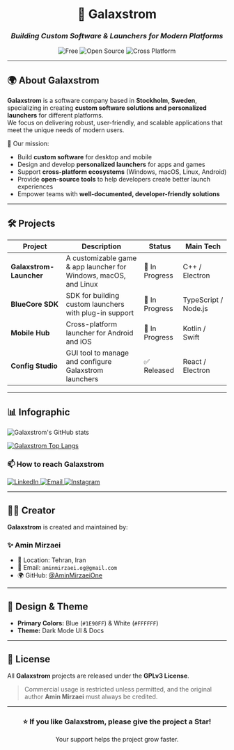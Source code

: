 <!-- Galaxstrom README - Dark Theme with Blue & White Palette -->

<div align="center">

# 🔵 **Galaxstrom**
### _Building Custom Software & Launchers for Modern Platforms_

![Free](https://img.shields.io/badge/Free-Yes-1E90FF?style=for-the-badge&logoColor=white)
![Open Source](https://img.shields.io/badge/Open%20Source-Yes-1E90FF?style=for-the-badge&logoColor=white)
![Cross Platform](https://img.shields.io/badge/Cross%20Platform-Yes-1E90FF?style=for-the-badge&logoColor=white)

</div>

---

## 🌍 About Galaxstrom
**Galaxstrom** is a software company based in **Stockholm, Sweden**, specializing in creating **custom software solutions and personalized launchers** for different platforms.  
We focus on delivering robust, user-friendly, and scalable applications that meet the unique needs of modern users.

🚀 Our mission:
- Build **custom software** for desktop and mobile  
- Design and develop **personalized launchers** for apps and games  
- Support **cross-platform ecosystems** (Windows, macOS, Linux, Android)  
- Provide **open-source tools** to help developers create better launch experiences  
- Empower teams with **well-documented, developer-friendly solutions**

---

## 🛠️ Projects
| Project               | Description                                                         | Status        | Main Tech |
|-----------------------|---------------------------------------------------------------------|---------------|-----------|
| **Galaxstrom-Launcher** | A customizable game & app launcher for Windows, macOS, and Linux     | 🚧 In Progress | C++ / Electron |
| **BlueCore SDK**       | SDK for building custom launchers with plug-in support               | 🚧 In Progress | TypeScript / Node.js |
| **Mobile Hub**         | Cross-platform launcher for Android and iOS                          | 🚧 In Progress | Kotlin / Swift |
| **Config Studio**      | GUI tool to manage and configure Galaxstrom launchers               | ✅ Released    | React / Electron |

---

## 📊 Infographic

![Galaxstrom's GitHub stats](https://github-readme-stats.vercel.app/api?username=galaxstrom&show_icons=true&bg_color=000000&title_color=1E90FF&text_color=FFFFFF&icon_color=1E90FF)

[![Galaxstrom Top Langs](https://github-readme-stats.vercel.app/api/top-langs?username=galaxstrom&hide=html,scss,stylus,blade,jupyter%20notebook,python,css,shell,batchfile,dockerfile,typescript&show_icons=true&bg_color=000000&title_color=1E90FF&text_color=FFFFFF&icon_color=1E90FF)](https://github.com/galaxstrom)

### 📫 How to reach Galaxstrom

<div display="flex">
  <a href="https://www.linkedin.com/company/galaxstrom/">
    <img src="https://img.shields.io/badge/linkedin-%231E90FF.svg?style=for-the-badge&logo=linkedin&logoColor=white" alt="LinkedIn"/>
  </a>
  <a href="mailto:hello@galaxstrom.com">
    <img src="https://img.shields.io/badge/Email-%231E90FF?style=for-the-badge&logo=gmail&logoColor=white" alt="Email"/>
  </a>
  <a href="https://instagram.com/galaxstrom">
    <img src="https://img.shields.io/badge/Instagram-%231E90FF?style=for-the-badge&logo=instagram&logoColor=white" alt="Instagram"/>
  </a>
</div>

---

## 👨‍💻 Creator
**Galaxstrom** is created and maintained by:

### ✨ Amin Mirzaei  
- 📍 Location: Tehran, Iran  
- 📧 Email: `aminmirzaei.og@gmail.com`  
- 🌍 GitHub: [@AminMirzaeiOne](https://github.com/AminMirzaeiOne)

---

## 🎨 Design & Theme
- **Primary Colors:** Blue (`#1E90FF`) & White (`#FFFFFF`)  
- **Theme:** Dark Mode UI & Docs  

---

## 📜 License
All **Galaxstrom** projects are released under the **GPLv3 License**.  
> Commercial usage is restricted unless permitted, and the original author **Amin Mirzaei** must always be credited.

---

<div align="center">

### ⭐ If you like Galaxstrom, please give the project a Star!  
Your support helps the project grow faster.  

</div>
